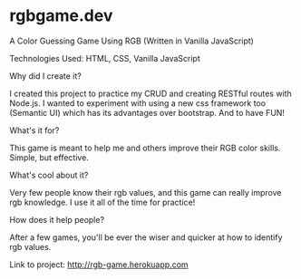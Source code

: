 # rgbgame.dev
A Color Guessing Game Using RGB (Written in Vanilla JavaScript)

Technologies Used: HTML, CSS, Vanilla JavaScript

Why did I create it?

  I created this project to practice my CRUD and creating RESTful routes with Node.js. I wanted to experiment with using a new css         framework too (Semantic UI) which has its advantages over bootstrap. And to have FUN!

What's it for?

  This game is meant to help me and others improve their RGB color skills. Simple, but effective.

What's cool about it?

  Very few people know their rgb values, and this game can really improve rgb knowledge. I use it all of the time for practice!


How does it help people?

  After a few games, you'll be ever the wiser and quicker at how to identify rgb values.
  
Link to project: http://rgb-game.herokuapp.com 
